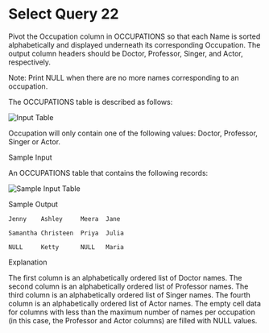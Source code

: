 # Select Query 22
Pivot the Occupation column in OCCUPATIONS so that each Name is sorted alphabetically and displayed underneath its corresponding Occupation. The output column headers should be Doctor, Professor, Singer, and Actor, respectively.

Note: Print NULL when there are no more names corresponding to an occupation.

The OCCUPATIONS table is described as follows:

![Input Table](https://s3.amazonaws.com/hr-challenge-images/12889/1443816414-2a465532e7-1.png)

Occupation will only contain one of the following values: Doctor, Professor, Singer or Actor.

Sample Input

An OCCUPATIONS table that contains the following records:

![Sample Input Table](https://s3.amazonaws.com/hr-challenge-images/12890/1443817648-1b2b8add45-2.png)

Sample Output

    Jenny    Ashley     Meera  Jane

    Samantha Christeen  Priya  Julia

    NULL     Ketty      NULL   Maria

Explanation

The first column is an alphabetically ordered list of Doctor names. 
The second column is an alphabetically ordered list of Professor names. 
The third column is an alphabetically ordered list of Singer names. 
The fourth column is an alphabetically ordered list of Actor names. 
The empty cell data for columns with less than the maximum number of names per occupation (in this case, the Professor and Actor columns) are filled with NULL values.